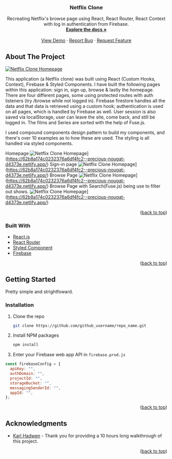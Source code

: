 <div id="top"></div>
<!--
*** Thanks for checking out the Best-README-Template. If you have a suggestion
*** that would make this better, please fork the repo and create a pull request
*** or simply open an issue with the tag "enhancement".
*** Don't forget to give the project a star!
*** Thanks again! Now go create something AMAZING! :D
-->

<!-- PROJECT SHIELDS -->
<!--
*** I'm using markdown "reference style" links for readability.
*** Reference links are enclosed in brackets [ ] instead of parentheses ( ).
*** See the bottom of this document for the declaration of the reference variables
*** for contributors-url, forks-url, etc. This is an optional, concise syntax you may use.
*** https://www.markdownguide.org/basic-syntax/#reference-style-links
-->

<!-- PROJECT LOGO -->
<br />
<div align="center">
<h3 align="center">Netflix Clone</h3>

  <p align="center">
    Recreating Netflix's browse page using React, React Router, React Context with log in authentication from Firebase.
    <br />
    <a href="https://github.com/github_username/repo_name"><strong>Explore the docs »</strong></a>
    <br />
    <br />
    <a href="https://github.com/github_username/repo_name">View Demo</a>
    ·
    <a href="https://github.com/github_username/repo_name/issues">Report Bug</a>
    ·
    <a href="https://github.com/github_username/repo_name/issues">Request Feature</a>
  </p>
</div>

<!-- ABOUT THE PROJECT -->

## About The Project

[![Netflix Clone Homepage][homepage-src]](https://62b8a174c0232376a6df4fc2--precious-nougat-d4373e.netlify.app/)

This application (a Netflix clone) was built using React (Custom Hooks, Context), Firebase & Styled Components. I have built the following pages within this application: sign in, sign up, browse & lastly the homepage. There are four different pages, some using protected routes with auth listeners (try /browse while not logged in). Firebase firestore handles all the data and that data is retrieved using a custom hook; authentication is used on all pages, which is handled by Firebase as well. User session is also saved via localStorage, user can leave the site, come back, and still be logged in. The films and Series are sorted with the help of Fuse.js.

I used compound components design pattern to build my components, and there's over 10 examples as to how these are used. The styling is all handled via styled components.

Homepage
![Netflix Clone Homepage][homepage-src]](https://62b8a174c0232376a6df4fc2--precious-nougat-d4373e.netlify.app/)
Sign-in page
![Netflix Clone Homepage][sign-in-src]](https://62b8a174c0232376a6df4fc2--precious-nougat-d4373e.netlify.app/)
Browse Page
![Netflix Clone Homepage][browse-src]](https://62b8a174c0232376a6df4fc2--precious-nougat-d4373e.netlify.app/)
Browse Page with Search(Fuse.js) being use to filter out shows.
![Netflix Clone Homepage][browse-search-src]](https://62b8a174c0232376a6df4fc2--precious-nougat-d4373e.netlify.app/)

<p align="right">(<a href="#top">back to top</a>)</p>

### Built With

- [React.js](https://reactjs.org/)
- [React Router](https://reactrouter.com/)
- [Styled Component](https://styled-components.com/)
- [Firebase](https://firebase.google.com/)

<p align="right">(<a href="#top">back to top</a>)</p>

<!-- GETTING STARTED -->

## Getting Started

Pretty simple and strightfoward.

### Installation

1. Clone the repo
   ```sh
   git clone https://github.com/github_username/repo_name.git
   ```
2. Install NPM packages
   ```sh
   npm install
   ```
3. Enter your Firebase web app API in `firebase.prod.js`

```js
const firebaseConfig = {
  apiKey: "",
  authDomain: "",
  projectId: "",
  storageBucket: "",
  messagingSenderId: "",
  appId: "",
};
```

<p align="right">(<a href="#top">back to top</a>)</p>

<!-- ACKNOWLEDGMENTS -->

## Acknowledgments

- [Karl Hadwen](https://github.com/karlhadwen) - Thank you for providing a 10 hours long walkthrough of this project.

<p align="right">(<a href="#top">back to top</a>)</p>

<!-- MARKDOWN LINKS & IMAGES -->
<!-- https://www.markdownguide.org/basic-syntax/#reference-style-links -->

[contributors-shield]: https://img.shields.io/github/contributors/github_username/repo_name.svg?style=for-the-badge
[contributors-url]: https://github.com/github_username/repo_name/graphs/contributors
[forks-shield]: https://img.shields.io/github/forks/github_username/repo_name.svg?style=for-the-badge
[forks-url]: https://github.com/github_username/repo_name/network/members
[stars-shield]: https://img.shields.io/github/stars/github_username/repo_name.svg?style=for-the-badge
[stars-url]: https://github.com/github_username/repo_name/stargazers
[issues-shield]: https://img.shields.io/github/issues/github_username/repo_name.svg?style=for-the-badge
[issues-url]: https://github.com/github_username/repo_name/issues
[license-shield]: https://img.shields.io/github/license/github_username/repo_name.svg?style=for-the-badge
[license-url]: https://github.com/github_username/repo_name/blob/master/LICENSE.txt
[linkedin-shield]: https://img.shields.io/badge/-LinkedIn-black.svg?style=for-the-badge&logo=linkedin&colorB=555
[linkedin-url]: https://linkedin.com/in/linkedin_username
[homepage-src]: md-img/Netflix-home.jpeg
[sign-in-src]: md-img/Netflix-sign-in.jpeg
[browse-src]: md-img/Netflix-browse.jpeg
[browse-search-src]: md-img/Netflix-browse-search.jpeg